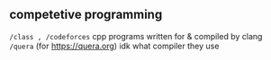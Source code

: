 ## competetive programming 

``/class , /codeforces`` cpp programs written for & compiled by clang          
``/quera`` (for https://quera.org) idk what compiler they use